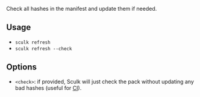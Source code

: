 Check all hashes in the manifest and update them if needed.

## Usage

- `sculk refresh`
- `sculk refresh --check`

## Options

- `<check>`: if provided, Sculk will just check the pack without updating any
  bad hashes (useful for [CI](../guides/checking-with-github-actions.md)).

